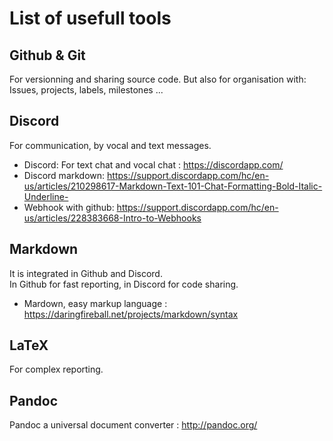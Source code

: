 # List of usefull tools

## Github & Git

For versionning and sharing source code.
But also for organisation with: Issues, projects, labels, milestones ...
## Discord

For communication, by vocal and text messages.
 - Discord: For text chat and vocal chat : https://discordapp.com/
 - Discord markdown: https://support.discordapp.com/hc/en-us/articles/210298617-Markdown-Text-101-Chat-Formatting-Bold-Italic-Underline-
 - Webhook with github: https://support.discordapp.com/hc/en-us/articles/228383668-Intro-to-Webhooks

## Markdown

It is integrated in Github and Discord.  
In Github for fast reporting, in Discord for code sharing.
- Mardown, easy markup language : https://daringfireball.net/projects/markdown/syntax

## LaTeX

For complex reporting.

## Pandoc
Pandoc a universal document converter : http://pandoc.org/
